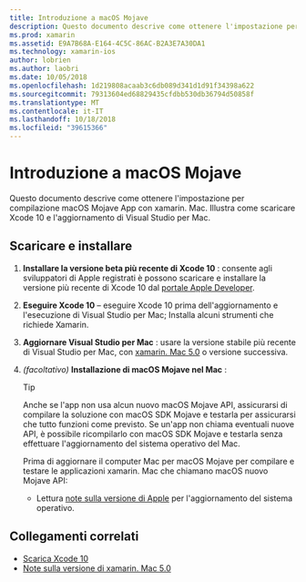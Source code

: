 ```yaml
---
title: Introduzione a macOS Mojave
description: Questo documento descrive come ottenere l'impostazione per compilazione macOS Mojave App con xamarin. Mac. Illustra come scaricare Xcode 10 e l'aggiornamento di Visual Studio per Mac.
ms.prod: xamarin
ms.assetid: E9A7B68A-E164-4C5C-86AC-B2A3E7A30DA1
ms.technology: xamarin-ios
author: lobrien
ms.author: laobri
ms.date: 10/05/2018
ms.openlocfilehash: 1d219808acaab3c6db089d341d1d91f34398a622
ms.sourcegitcommit: 79313604ed68829435cfdbb530db36794d50858f
ms.translationtype: MT
ms.contentlocale: it-IT
ms.lasthandoff: 10/18/2018
ms.locfileid: "39615366"
---
```

# <a name="get-started-with-macos-mojave"></a>Introduzione a macOS Mojave

Questo documento descrive come ottenere l'impostazione per compilazione macOS Mojave App con xamarin. Mac. Illustra come scaricare Xcode 10 e l'aggiornamento di Visual Studio per Mac.

## <a name="download-and-install"></a>Scaricare e installare

1. **Installare la versione beta più recente di Xcode 10** : consente agli sviluppatori di Apple registrati è possono scaricare e installare la versione più recente di Xcode 10 dal [portale Apple Developer](https://developer.apple.com/download/).

2. **Eseguire Xcode 10** – eseguire Xcode 10 prima dell'aggiornamento e l'esecuzione di Visual Studio per Mac; Installa alcuni strumenti che richiede Xamarin.

3. **Aggiornare Visual Studio per Mac** : usare la versione stabile più recente di Visual Studio per Mac, con [xamarin. Mac 5.0](https://developer.xamarin.com/releases/mac/xamarin.mac_5/xamarin.mac_5.0/) o versione successiva.

4. _(facoltativo)_  **Installazione di macOS Mojave nel Mac** :

   > [!TIP]
   > Anche se l'app non usa alcun nuovo macOS Mojave API, assicurarsi di compilare la soluzione con macOS SDK Mojave e testarla per assicurarsi che tutto funzioni come previsto. Se un'app non chiama eventuali nuove API, è possibile ricompilarlo con macOS SDK Mojave e testarla senza effettuare l'aggiornamento del sistema operativo del Mac.
   >
   > Prima di aggiornare il computer Mac per macOS Mojave per compilare e testare le applicazioni xamarin. Mac che chiamano macOS nuovo Mojave API:
   >
   > - Lettura [note sulla versione di Apple](https://developer.apple.com/download/) per l'aggiornamento del sistema operativo.

## <a name="related-links"></a>Collegamenti correlati

- [Scarica Xcode 10](https://developer.apple.com/download/)
- [Note sulla versione di xamarin. Mac 5.0](https://developer.xamarin.com/releases/mac/xamarin.mac_5/xamarin.mac_5.0/)
